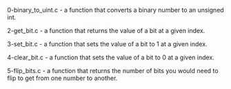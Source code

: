 0-binary_to_uint.c - a function that converts a binary number to an unsigned int.

2-get_bit.c - a function that returns the value of a bit at a given index.

3-set_bit.c - a function that sets the value of a bit to 1 at a given index.

4-clear_bit.c - a function that sets the value of a bit to 0 at a given index.

5-flip_bits.c -  a function that returns the number of bits you would need to flip to get from one number to another.

